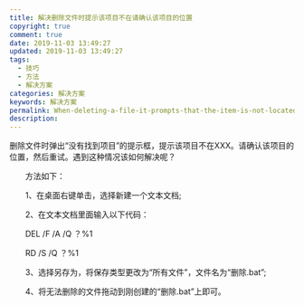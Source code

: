 ```yaml
---
title: 解决删除文件时提示该项目不在请确认该项目的位置
copyright: true
comment: true
date: 2019-11-03 13:49:27
updated: 2019-11-03 13:49:27
tags:
  - 技巧
  - 方法
  - 解决方案
categories: 解决方案
keywords: 解决方案
permalink: When-deleting-a-file-it-prompts-that-the-item-is-not-located-please-confirm-the-location-of-the-item/
description:
---
```


删除文件时弹出“没有找到项目”的提示框，提示该项目不在XXX。请确认该项目的位置，然后重试。遇到这种情况该如何解决呢？

<!-- more -->

　　方法如下：

　　1、在桌面右键单击，选择新建一个文本文档;

　　2、在文本文档里面输入以下代码：

　　DEL /F /A /Q ？%1

　　RD /S /Q ？%1

　　3、选择另存为，将保存类型更改为“所有文件”，文件名为“删除.bat”;

　　4、将无法删除的文件拖动到刚创建的“删除.bat”上即可。
